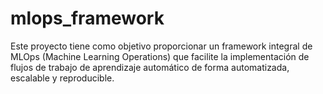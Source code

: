 # mlops_framework
Este proyecto tiene como objetivo proporcionar un framework integral de MLOps (Machine Learning Operations) que facilite la implementación de flujos de trabajo de aprendizaje automático de forma automatizada, escalable y reproducible.
